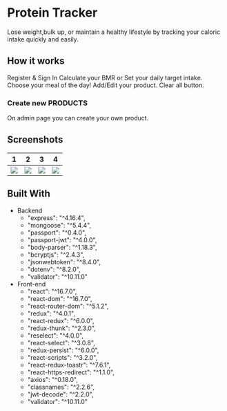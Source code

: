 # Protein Tracker
Lose weight,bulk up, or maintain a healthy lifestyle by tracking your caloric intake quickly and easily.

## How it works
Register & Sign In
Calculate your BMR or Set your daily target intake.
Choose your meal of the day!
Add/Edit your product.
Clear all button.

### Create new PRODUCTS
On admin page you can create your own product.

## Screenshots
| 1 | 2 | 3 | 4 |
|:----:|:----:|:----:|:-------:|
|![](image/) | ![](image/) | ![](image/)| ![](image/)

## Built With
- Backend
  - "express": "^4.16.4",
  - "mongoose": "^5.4.4",
  - "passport": "^0.4.0",
  - "passport-jwt": "^4.0.0",
  - "body-parser": "^1.18.3",
  - "bcryptjs": "^2.4.3",
  - "jsonwebtoken": "^8.4.0",
  - "dotenv": "^8.2.0",
  - "validator": "^10.11.0"
- Front-end
  - "react": "^16.7.0",
  - "react-dom": "^16.7.0",
  - "react-router-dom": "^5.1.2",
  - "redux": "^4.0.1",
  - "react-redux": "^6.0.0",
  - "redux-thunk": "^2.3.0",
  - "reselect": "^4.0.0",
  - "react-select": "^3.0.8",
  - "redux-persist": "^6.0.0",
  - "react-scripts": "^3.2.0",
  - "react-redux-toastr": "^7.6.1",
  - "react-https-redirect": "^1.1.0",
  - "axios": "^0.18.0",
  - "classnames": "^2.2.6",
  - "jwt-decode": "^2.2.0",
  - "validator": "^10.11.0"